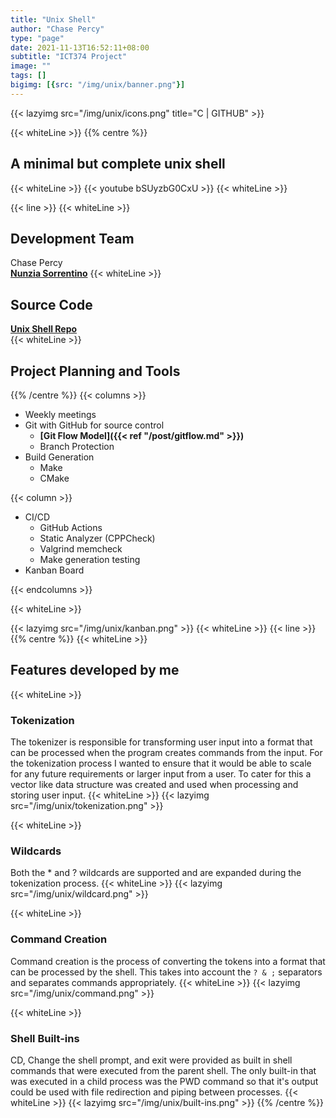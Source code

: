 ```yaml
---
title: "Unix Shell"
author: "Chase Percy"
type: "page"
date: 2021-11-13T16:52:11+08:00
subtitle: "ICT374 Project"
image: ""
tags: []
bigimg: [{src: "/img/unix/banner.png"}]
---
```


{{< lazyimg src="/img/unix/icons.png" title="C | GITHUB" >}}

{{< whiteLine >}}
{{% centre %}}
## A minimal but complete unix shell
{{< whiteLine >}}
{{< youtube bSUyzbG0CxU >}}
{{< whiteLine >}}

{{< line >}}
{{< whiteLine >}}
## Development Team
Chase Percy  
__[Nunzia Sorrentino](https://au.linkedin.com/in/nunzia-sorrentino-bbb393111)__
{{< whiteLine >}}
## Source Code
__[Unix Shell Repo](https://gitfront.io/r/cp-dev/10f2867377fcb983d308959b7c5ac3098a5c72e3/ICT374/)__   
{{< whiteLine >}}
## Project Planning and Tools
{{% /centre %}}
{{< columns >}}
- Weekly meetings
- Git with GitHub for source control
  - __[Git Flow Model]({{< ref "/post/gitflow.md" >}})__
  - Branch Protection
- Build Generation
  - Make
  - CMake

{{< column >}}
- CI/CD
  - GitHub Actions
  - Static Analyzer (CPPCheck)
  - Valgrind memcheck
  - Make generation testing
- Kanban Board

{{< endcolumns >}}

{{< whiteLine >}}

{{< lazyimg src="/img/unix/kanban.png" >}}
{{< whiteLine >}}
{{< line >}}
{{% centre %}}
{{< whiteLine >}}
## Features developed by me
{{< whiteLine >}}
### Tokenization
The tokenizer is responsible for transforming user input into a format that can be processed when the program creates
commands from the input.
For the tokenization process I wanted to ensure that it would be able to scale for any future requirements or larger
input from a user. To cater for this a vector like data structure was created and used when processing and storing user
input.
{{< whiteLine >}}
{{< lazyimg src="/img/unix/tokenization.png" >}}

{{< whiteLine >}}

### Wildcards
Both the * and ? wildcards are supported and are expanded during the tokenization process.
{{< whiteLine >}}
{{< lazyimg src="/img/unix/wildcard.png" >}}

{{< whiteLine >}}

### Command Creation
Command creation is the process of converting the tokens into a format that can be processed by the shell. This takes
into account the `? & ;` separators and separates commands appropriately.
{{< whiteLine >}}
{{< lazyimg src="/img/unix/command.png" >}}

{{< whiteLine >}}

### Shell Built-ins
CD, Change the shell prompt, and exit were provided as built in shell commands that were executed from the parent
shell. The only built-in that was executed in a child process was the PWD command so that it's output could be used
with file redirection and piping between processes.
{{< whiteLine >}}
{{< lazyimg src="/img/unix/built-ins.png" >}}
{{% /centre %}}